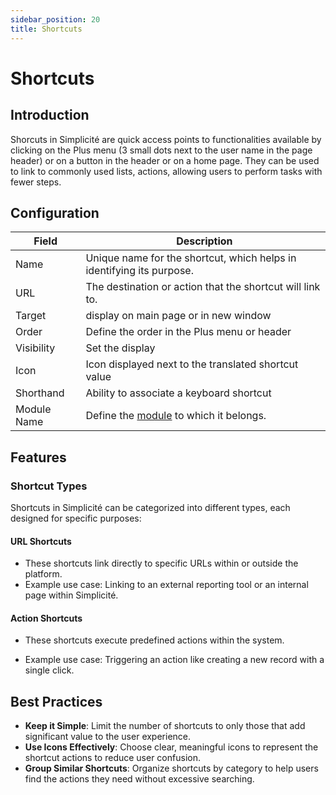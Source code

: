 ```yaml
---
sidebar_position: 20
title: Shortcuts
---
```


# Shortcuts

## Introduction 

Shorcuts in Simplicité are quick access points to functionalities available by clicking on the Plus menu (3 small dots next to the user name in the page header) or on a button in the header or on a home page. They can be used to link to commonly used lists, actions, allowing users to perform tasks with fewer steps.  

## Configuration

| Field | Description |
| ----- | ----------- |
| Name | Unique name for the shortcut, which helps in identifying its purpose. |
| URL | The destination or action that the shortcut will link to. |
| Target | display on main page or in new window |
| Order | Define the order in the Plus menu or header |
| Visibility| Set the display |
| Icon | Icon displayed next to the translated shortcut value |
| Shorthand | Ability to associate a keyboard shortcut |
| Module Name | Define the [module](/platform/project/module) to which it belongs. |


## Features 

### Shortcut Types
Shortcuts in Simplicité can be categorized into different types, each designed for specific purposes:

#### URL Shortcuts

- These shortcuts link directly to specific URLs within or outside the platform. 
- Example use case: Linking to an external reporting tool or an internal page within Simplicité.

#### Action Shortcuts

 - These shortcuts execute predefined actions within the system.   

- Example use case: Triggering an action like creating a new record with a single click.
 

## Best Practices

- **Keep it Simple**: Limit the number of shortcuts to only those that add significant value to the user experience.
- **Use Icons Effectively**: Choose clear, meaningful icons to represent the shortcut actions to reduce user confusion.
- **Group Similar Shortcuts**: Organize shortcuts by category to help users find the actions they need without excessive searching.

